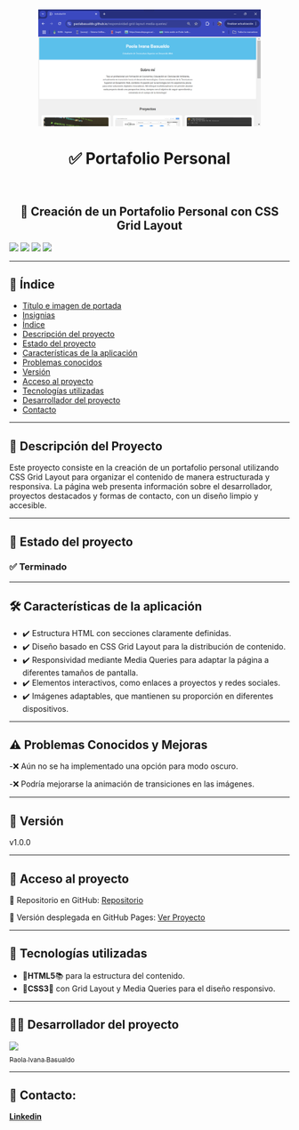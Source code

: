 <h1 id="titulo-e-imagen-de-portada" align="center">
<img src="https://github.com/PaolaBasualdo/responsividad-grid-layout-media-queries/blob/main/Captura%20de%20pantalla%202025-02-23%20195619.png" width="400">
<br><br>
✅ Portafolio Personal 
</h1>
<br>
<h2 align="center">
📌 Creación de un Portafolio Personal con CSS Grid Layout
</h2>

<p id="insignias" align="left">
<img src="https://img.shields.io/badge/STATUS-TERMINADO-blue">
<img src="https://img.shields.io/github/languages/top/PaolaBasualdo/responsividad-grid-layout-media-queries">
<img src="https://img.shields.io/github/stars/PaolaBasualdo/responsividad-grid-layout-media-queries?style=social">
<img src="https://img.shields.io/github/last-commit/PaolaBasualdo/responsividad-grid-layout-media-queries">
</p>

---

## 📌 Índice
- [Título e imagen de portada](#titulo-e-imagen-de-portada)
- [Insignias](#insignias)
- [Índice](#-índice)
- [Descripción del proyecto](#-descripción-del-proyecto)
- [Estado del proyecto](#-estado-del-proyecto)
- [Características de la aplicación](#caracteristicas)
- [Problemas conocidos](#-problemas-conocidos)
- [Versión](#-versión)
- [Acceso al proyecto](#-acceso-al-proyecto)
- [Tecnologías utilizadas](#-tecnologías-utilizadas)
- [Desarrollador del proyecto](#-desarrollador-del-proyecto)
- [Contacto](#-contacto)
  
---

## 📖 Descripción del Proyecto

Este proyecto consiste en la creación de un portafolio personal utilizando CSS Grid Layout para organizar el contenido de manera estructurada y responsiva. La página web presenta información sobre el desarrollador, proyectos destacados y formas de contacto, con un diseño limpio y accesible.

---

## 🚧 Estado del proyecto
<h3 align="left">
✅ Terminado
</h3>

---

<h2 id="caracteristicas">🛠️ Características de la aplicación</h2>
<ul>
<li>✔️ Estructura HTML con secciones claramente definidas.</li>
<li>✔️ Diseño basado en CSS Grid Layout para la distribución de contenido.</li>
<li>✔️ Responsividad mediante Media Queries para adaptar la página a diferentes tamaños de pantalla.</li>
<li>✔️ Elementos interactivos, como enlaces a proyectos y redes sociales.</li>
<li>✔️ Imágenes adaptables, que mantienen su proporción en diferentes dispositivos.</li>
</ul>

---

## ⚠️ Problemas Conocidos y Mejoras

-❌ Aún no se ha implementado una opción para modo oscuro.

-❌ Podría mejorarse la animación de transiciones en las imágenes.

---

## 📌 Versión

v1.0.0

---

## 📁 Acceso al proyecto

🔗 Repositorio en GitHub:
[Repositorio](https://github.com/PaolaBasualdo/responsividad-grid-layout-media-queries)

🔗 Versión desplegada en GitHub Pages:
[Ver Proyecto](https://paolabasualdo.github.io/responsividad-grid-layout-media-queries/)

---

## 🚀 Tecnologías utilizadas
<ul>
<li>🔹<strong>HTML5</strong>📚 para la estructura del contenido.</li>
<li>🔹<strong>CSS3</strong>💚 con Grid Layout y Media Queries para el diseño responsivo.</li>
</ul>

---

## 👨‍💻 Desarrollador del proyecto
[<img src="https://avatars.githubusercontent.com/u/117169838?v=4" width=115><br><sub>Paola Ivana Basualdo</sub>](https://github.com/PaolaBasualdo)

---

## 📩 Contacto:
**[Linkedin](https://www.linkedin.com/in/paola-ivana-basualdo/)**


